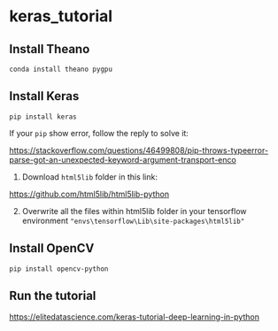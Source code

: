 # keras_tutorial

## Install Theano

```conda install theano pygpu```

## Install Keras

```pip install keras```

If your ```pip``` show error, follow the reply to solve it:

https://stackoverflow.com/questions/46499808/pip-throws-typeerror-parse-got-an-unexpected-keyword-argument-transport-enco

1. Download ```html5lib``` folder in this link:

https://github.com/html5lib/html5lib-python

2. Overwrite all the files within html5lib folder in your tensorflow environment ```"envs\tensorflow\Lib\site-packages\html5lib"```

## Install OpenCV

```pip install opencv-python```

## Run the tutorial

https://elitedatascience.com/keras-tutorial-deep-learning-in-python
